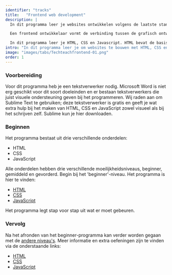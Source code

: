 ```yaml
---
identifier: "tracks"
title:	 "Frontend web development"
description: |
  In dit programma leer je websites ontwikkelen volgens de laatste standaarden en trends op het gebied van web development.

  Een frontend ontwikkelaar vormt de verbinding tussen de grafisch ontwerper, die het ontwerp voor de website maakt, en de backend ontwikkelaar, die de logica inbouwt om de acties van gebruikers op je website af te handelen. Vandaag de dag is de rol van een frontend ontwikkelaar veelzijdig en creatief door alle verschillende apparaten waarmee gebruikers je applicatie bezoeken, zoals smartphones, tablets en 'gewone' browsers.

  In dit programma leer je HTML, CSS en Javascript. HTML bevat de basis bouwstenen voor een website, met CSS kun je HTML meer opmaak geven en JavaScript dient voor het interactief maken van je pagina, dynamisch inladen van nieuwe informatie en snel visuele feedback kunnen geven aan je gebruikers.
intro: "In dit programma leer je om websites te bouwen met HTML, CSS en JavaScript. Van ieder onderdeel zul je eerst een introductie krijgen daarna heb je de mogelijkheid om je verder te verdiepen in de verschillende onderdelen."
image: "images/tabs/Techteachfrontend-01.png"
order: 1
---
```


### Voorbereiding
Voor dit programma heb je een tekstverwerker nodig. Microsoft Word is niet erg geschikt voor dit soort doeleinden en er bestaan tekstverwerkers die juist visuele ondersteuning geven bij het programmeren. Wij raden aan om Sublime Text te gebruiken; deze tekstverwerker is gratis en geeft je wat extra hulp bij het maken van HTML, CSS en JavaScript zowel visueel als bij het schrijven zelf. Sublime kun je hier downloaden.

### Beginnen
Het programma bestaat uit drie verschillende onderdelen:

* HTML
* CSS
* JavaScript

Alle onderdelen hebben drie verschillende moeilijkheidsniveaus, beginner, gemiddeld en gevorderd. Begin bij het 'beginner'-niveau. Het programma is hier te vinden:

* [HTML](http://www.htmldog.com/guides/html/beginner/)
* [CSS](http://www.htmldog.com/guides/css/beginner/)
* [JavaScript](http://www.htmldog.com/guides/javascript/beginner/)

Het programma legt stap voor stap uit wat er moet gebeuren.

### Vervolg
Na het afronden van het beginner-programma kan verder worden gegaan met de [andere niveau's](http://www.htmldog.com/guides/). Meer informatie en extra oefeningen zijn te vinden via de onderstaande links: 

* [HTML](https://developer.mozilla.org/en-US/docs/Learn/HTML/Introduction_to_HTML)
* [CSS](https://developer.mozilla.org/en-US/docs/Learn/CSS)
* [JavaScript](https://developer.mozilla.org/en-US/docs/Learn/JavaScript/First_steps/A_first_splash)